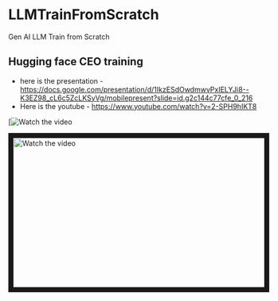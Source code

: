 # LLMTrainFromScratch
Gen AI LLM Train from Scratch

## Hugging face CEO training

- here is the presentation - https://docs.google.com/presentation/d/1IkzESdOwdmwvPxIELYJi8--K3EZ98_cL6c5ZcLKSyVg/mobilepresent?slide=id.g2c144c77cfe_0_216
- Here is the youtube - https://www.youtube.com/watch?v=2-SPH9hIKT8

[![Watch the video]([https://youtu.be/nTQUwghvy5Q](https://www.youtube.com/watch?v=2-SPH9hIKT8))

<a href="http://www.youtube.com/watch?feature=player_embedded&v=2-SPH9hIKT8" target="_blank">
 <img src="http://img.youtube.com/vi/nTQUwghvy5Q/mqdefault.jpg" alt="Watch the video" width="600" height="300" border="10" />
</a>
